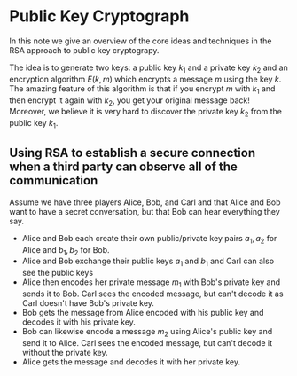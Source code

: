 # Public Key Cryptograph
In this note we give an overview of the core ideas and techniques in the RSA approach to public key cryptograpy.

The idea is to generate two keys: a public key $k_1$ and a private key $k_2$ and an encryption algorithm $E(k,m)$
which encrypts a message $m$ using the key $k$. The amazing feature of this algorithm is that if you encrypt $m$ with $k_1$ and then encrypt it again with $k_2$, you get your original message back! Moreover, we believe it is
very hard to discover the private key $k_2$ from the public key $k_1$.

## Using RSA to establish a secure connection when a third party can observe all of the communication
Assume we have three players Alice, Bob, and Carl and that Alice and Bob want to have a secret conversation,
but that Bob can hear everything they say.

* Alice and Bob each create their own public/private key pairs $a_1,a_2$ for Alice and $b_1,b_2$ for Bob.
* Alice and Bob exchange their public keys $a_1$ and $b_1$ and Carl can also see the public keys
* Alice then encodes her private message $m_1$ with Bob's private key and sends it to Bob. Carl sees the encoded message, but can't decode it as Carl doesn't have Bob's private key.
* Bob gets the message from Alice encoded with his public key and decodes it with his private key.
* Bob can likewise encode a message $m_2$ using Alice's public key and send it to Alice. Carl sees the encoded message, but can't decode it without the private key.
* Alice gets the message and decodes it with her private key.

